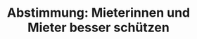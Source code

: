 ---
layout: abstimmung
title: "Abstimmung: Mieterinnen und Mieter besser schützen"
categories:
 - Recht
 - Verbraucherschutz
tags:
 - Miete
 - Wohnen
 - Makler
 - Mietpreisbremse
abstimmung:
 legislaturperiode: 18
 bundestagssitzung: 193
 abstimmung: 1
links:
 - title: https://www.bundestag.de/parlament/plenum/abstimmung/abstimmung?id=419
   url: https://www.bundestag.de/parlament/plenum/abstimmung/abstimmung?id=419
 - title: http://www.abgeordnetenwatch.de/zweite_mietrechtsnovelle_vorlegen-1105-817.html
   url: http://www.abgeordnetenwatch.de/zweite_mietrechtsnovelle_vorlegen-1105-817.html
data:
 - title: Abstimmungsergebnis 20160929_1-data.pdf
   url: /res/abstimmungsliste/20160929_1-data.pdf
 - title: Abstimmungsergebnis 20160929_1_xls-data.csv
   url: /res/abstimmungsliste/analyses/20160929_1_xls-data.csv
documents:
 - title: Drucksache 18/08863.pdf
   url: http://dip21.bundestag.de/dip21/btd/18/088/1808863.pdf
   local: /res/abstimmungsdaten/018-193-01/1808863.pdf
 - title: Drucksache 18/09696.pdf
   url: http://dip21.bundestag.de/dip21/btd/18/096/1809696.pdf
   local: /res/abstimmungsdaten/018-193-01/1809696.pdf
preview: |
     Deutscher Bundestag
    
     193. Sitzung des Deutschen Bundestages
     am Donnerstag, 29.September 2016
    
     Endgültiges Ergebnis der Namentlichen Abstimmung Nr. 1
    
     Beschlussempfehlung des Ausschusses für Recht und Verbraucherschutz (6. Ausschuss)
     zu dem Antrag der Abgeordneten Caren Lay, Herbert Behrens, Karin Binder, weiterer
     Abgeordneter und der Fraktion DIE LINKE.
     Mieterinnen und Mieter besser schützen - Zweite Mietrechtsnovelle vorlegen
     Drs. 18/8863 und 18/9696
    
     Abgegebene Stimmen insgesamt:
    
     581
    
     Nicht abgegebene Stimmen:
     Ja-Stimmen:
    
     49
     467
    
     Nein-Stimmen:
    
     114
    
     Enthaltungen:
    
     0
    
     Ungültige:
    
     0
    
     Berlin, den 29.09.2016
    
     Beginn: 12:19
     Ende: 12:21
---